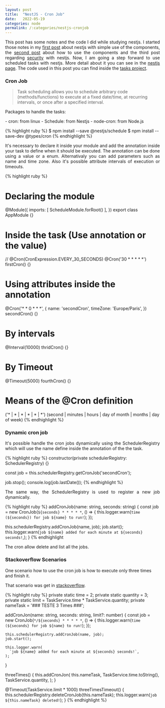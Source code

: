 ```yaml
---
layout: post
title:  "NestJS - Cron Job"
date:   2022-05-19
categories: node
permalink: /:categories/nestjs-cronjob
---
```


<p style="text-align: justify;">This post has some notes and the code I did while studying nestjs. I started those notes in my <a href="https://fabiana2611.github.io/node/nestjs">first post</a> about nestjs with simple use of the components, the <a href="https://fabiana2611.github.io/node/nestjs-advanced">second post</a> about how to use the components and the third post regarding <a href="https://fabiana2611.github.io/node/nestjs-security">security</a> with nestjs. Now, I am going a step forward to use scheduled tasks with nestjs. More detail about it you can see in the <a href="https://docs.nestjs.com/techniques/task-scheduling/">nestjs page</a>. The code used in this post you can find inside the <a href="https://github.com/fabiana2611/nestjs2/tree/master/tasks">tasks project</a>.</p>


<h3>Cron Job</h3>

<blockquote>Task scheduling allows you to schedule arbitrary code (methods/functions) to execute at a fixed date/time, at recurring intervals, or once after a specified interval. </blockquote>

<p>Packages to handle the tasks:</p>
- cron: from linux
- Schedule: from Nestjs
- node-cron: from Node.js

{% highlight ruby %}
$ npm install --save @nestjs/schedule
$ npm install --save-dev @types/cron
{% endhighlight %}

<p style="text-align: justify;">It's necessary to declare it inside your module and add the annotation inside your task to define when it should be executed. The annotation can be done using a value or a enum. Alternativaly you can add parameters such as name and time zone. Also it's possible attribute intervals of execution or timeouts.</p>

{% highlight ruby %}
# Declaring the module
@Module({
  imports: [ ScheduleModule.forRoot() ],
})
export class AppModule {}

# Inside the task (Use annotation or the value)
// @Cron(CronExpression.EVERY_30_SECONDS)
@Cron('30 * * * * *')
firstCron() {}

# Using attributes inside the annotation
@Cron('* * 0 * * *', {
    name: 'secondCron',
    timeZone: 'Europe/Paris',
})
secondCron() {}

# By intervals
@Interval(10000)
thridCron() {}

# By Timeout
@Timeout(5000)
fourthCron() {}

# Means of the @Cron definition
('* | * | * | * | * | *')
(second | minutes | hours | day of month | months | day of week)
{% endhighlight %}

<h3>Dynamic cron job</h3>

<p style="text-align: justify;">It's possible handle the cron jobs dynamically using the SchedulerRegistry which will use the name define inside the annotation of the the task.</p>

{% highlight ruby %}
constructor(private schedulerRegistry: SchedulerRegistry) {}

const job = this.schedulerRegistry.getCronJob('secondCron');

job.stop();
console.log(job.lastDate());
{% endhighlight %}

<p style="text-align: justify;">The same way, the SchedulerRegistry is used to register a new job dynamically.</p>

{% highlight ruby %}
addCronJob(name: string, seconds: string) {
  const job = new CronJob(`${seconds} * * * * *`, () => {
    this.logger.warn(`time (${seconds}) for job ${name} to run!`);
  });

  this.schedulerRegistry.addCronJob(name, job);
  job.start();
  this.logger.warn(`job ${name} added for each minute at ${seconds} seconds!`,);
}
{% endhighlight

<p style="text-align: justify;">The cron allow delete and list all the jobs.  </p>

<h3>Stackoverflow Scenarios</h3>

<p>One scenario how to use the cron job is how to execute only three times and finish it.</p>

<p>That scenario was get in <a href="https://stackoverflow.com/questions/70077725/add-counter-to-nestjs-cron-job/72310582#72310582">stackoverflow</a>.<p>

{% highlight ruby %}
private static time = 2;
private static quantity = 3;
private static limit = TaskService.time * TaskService.quantity;
private nameTask = '### TESTE  3 Times ###';

addCronJon(name: string, seconds: string, limit?: number) {
    const job = new CronJob(`*/${seconds} * * * * *`, () => {
      this.logger.warn(`time (${seconds} for job ${name} to run!`);
    });

    this.schedulerRegistry.addCronJob(name, job);
    job.start();

    this.logger.warn(
      `job ${name} added for each minute at ${seconds} seconds!`,
    );
  }

  threeTimes() {
    this.addCronJon(
      this.nameTask,
      TaskService.time.toString(),
      TaskService.quantity,
    );
  }

  @Timeout(TaskService.limit * 1000)
  threeTimesTimeout() {
    this.schedulerRegistry.deleteCronJob(this.nameTask);
    this.logger.warn(`job ${this.nameTask} deleted!`);
  }
{% endhighlight %}
